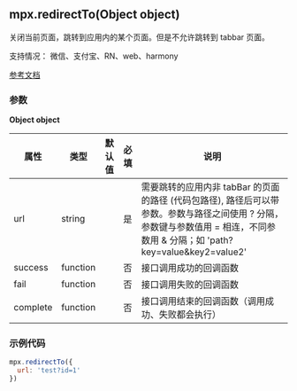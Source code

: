 ## mpx.redirectTo(Object object)

关闭当前页面，跳转到应用内的某个页面。但是不允许跳转到 tabbar 页面。

支持情况： 微信、支付宝、RN、web、harmony

[参考文档](https://developers.weixin.qq.com/miniprogram/dev/api/route/wx.redirectTo.html)

### 参数

**Object object**

| 属性      | 类型     | 默认值 | 必填 | 说明 |
|-----------|----------|--------|------|------|
| url       | string   |        | 是   | 需要跳转的应用内非 tabBar 的页面的路径 (代码包路径), 路径后可以带参数。参数与路径之间使用 ? 分隔，参数键与参数值用 = 相连，不同参数用 & 分隔；如 'path?key=value&key2=value2' |
| success   | function |        | 否   | 接口调用成功的回调函数 |
| fail      | function |        | 否   | 接口调用失败的回调函数 |
| complete  | function |        | 否   | 接口调用结束的回调函数（调用成功、失败都会执行） |


### 示例代码
```js
mpx.redirectTo({
  url: 'test?id=1'
})
```